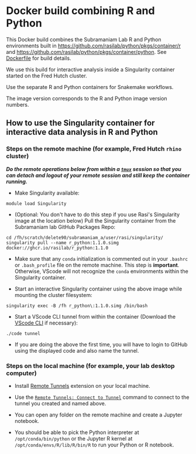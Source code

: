 # Docker build combining R and Python

This Docker build combines the Subramaniam Lab R and Python environments built in https://github.com/rasilab/python/pkgs/container/r and https://github.com/rasilab/python/pkgs/container/python.
See [Dockerfile](./Dockerfile) for build details.

We use this build for interactive analysis inside a Singularity container started on the Fred Hutch cluster.

Use the separate R and Python containers for Snakemake workflows.

The image version corresponds to the R and Python image version numbers.

## How to use the Singularity container for interactive data analysis in R and Python

### Steps on the remote machine (for example, Fred Hutch `rhino` cluster)

***Do the remote operations below from within a [`tmux`](https://www.redhat.com/sysadmin/introduction-tmux-linux) session so that you can detach and logout of your remote session and still keep the container running.***

- Make Singularity available:

```
module load Singularity
```

-  (Optional: You don't have to do this step if you use Rasi's Singularity image at the location below) Pull the Singularity container from the Subramaniam lab GitHub Packages Repo:

```
cd /fh/scratch/delete90/subramaniam_a/user/rasi/singularity/
singularity pull --name r_python:1.1.0.simg docker://ghcr.io/rasilab/r_python:1.1.0
```

- Make sure that any `conda` initialization is commented out in your `.bashrc` or `.bash_profile` file on the remote machine. This step is **important**. Otherwise, VScode will not recognize the `conda` environments within the Singularity container.

- Start an interactive Singularity container using the above image while mounting the cluster filesystem:

```
singularity exec -B /fh r_python\:1.1.0.simg /bin/bash
```

- Start a VScode CLI tunnel from within the container (Download the [VScode CLI](https://code.visualstudio.com/#alt-downloads) if necessary):

```
./code tunnel
```

- If you are doing the above the first time, you will have to login to GitHub using the displayed code and also name the tunnel.

### Steps on the local machine (for example, your lab desktop computer)

- Install [Remote Tunnels](https://code.visualstudio.com/docs/remote/tunnels) extension on your local machine.

- Use the [`Remote Tunnels: Connect to Tunnel`](https://code.visualstudio.com/docs/remote/tunnels#_remote-tunnels-extension) command to connect to the tunnel you created and named above.

- You can open any folder on the remote machine and create a Jupyter notebook.

- You should be able to pick the Python interpreter at `/opt/conda/bin/python` or the Jupyter R kernel at `/opt/conda/envs/R/lib/R/bin/R` to run your Python or R notebook.
